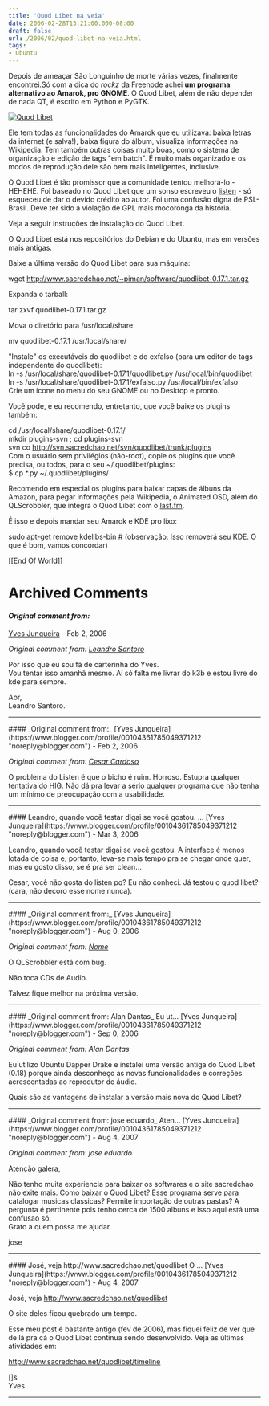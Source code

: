 ```yaml
---
title: 'Quod Libet na veia'
date: 2006-02-28T13:21:00.000-08:00
draft: false
url: /2006/02/quod-libet-na-veia.html
tags: 
- Ubuntu
---
```


Depois de ameaçar São Longuinho de morte várias vezes, finalmente encontrei.Só com a dica do _rockz_ da Freenode achei **um programa alternativo ao Amarok, pro GNOME**. O Quod Libet, além de não depender de nada QT, é escrito em Python e PyGTK.  

[![Quod Libet](http://www.cetico.org/tech/wp-content/uploads/2006/02/Captura_da_tela-2.thumbnail.png)](http://www.cetico.org/tech/2006/02/quod-libet-na-veia.html/quod-libet/ "Quod Libet")

  
Ele tem todas as funcionalidades do Amarok que eu utilizava: baixa letras da internet (e salva!), baixa figura do álbum, visualiza informações na Wikipedia. Tem também outras coisas muito boas, como o sistema de organização e edição de tags "em batch". É muito mais organizado e os modos de reprodução dele são bem mais inteligentes, inclusive.  
  
O Quod Libet é tão promissor que a comunidade tentou melhorá-lo - HEHEHE. Foi baseado no Quod Libet que um sonso escreveu o [listen](http://listengnome.free.fr/ "Listen para Gnome") - só esqueceu de dar o devido crédito ao autor. Foi uma confusão digna de PSL-Brasil. Deve ter sido a violação de GPL mais mocoronga da história.  
  
Veja a seguir instruções de instalação do Quod Libet.  
  
  
  
O Quod Libet está nos repositórios do Debian e do Ubuntu, mas em versões mais antigas.  
  
Baixe a última versão do Quod Libet para sua máquina:  
  
wget http://www.sacredchao.net/~piman/software/quodlibet-0.17.1.tar.gz  
  
Expanda o tarball:  
  
tar zxvf quodlibet-0.17.1.tar.gz  
  
Mova o diretório para /usr/local/share:  
  
mv quodlibet-0.17.1 /usr/local/share/  
  
"Instale" os executáveis do quodlibet e do exfalso (para um editor de tags independente do quodlibet):  
ln -s /usr/local/share/quodlibet-0.17.1/quodlibet.py /usr/local/bin/quodlibet  
ln -s /usr/local/share/quodlibet-0.17.1/exfalso.py /usr/local/bin/exfalso  
Crie um ícone no menu do seu GNOME ou no Desktop e pronto.  
  
Você pode, e eu recomendo, entretanto, que você baixe os plugins também:  
  
cd /usr/local/share/quodlibet-0.17.1/  
mkdir plugins-svn ; cd plugins-svn  
svn co http://svn.sacredchao.net/svn/quodlibet/trunk/plugins  
Com o usuário sem privilégios (não-root), copie os plugins que você precisa, ou todos, para o seu ~/.quodlibet/plugins:  
$ cp \*.py ~/.quodlibet/plugins/  
  
Recomendo em especial os plugins para baixar capas de álbuns da Amazon, para pegar informações pela Wikipedia, o Animated OSD, além do QLScrobbler, que integra o Quod Libet com o [last.fm](http://www.last.fm/user/yvesjm/).  
  
É isso e depois mandar seu Amarok e KDE pro lixo:  
  
sudo apt-get remove kdelibs-bin # (observação: Isso removerá seu KDE. O que é bom, vamos concordar)  
  
\[\[End Of World\]\]
# Archived Comments

#### _Original comment from:_
[Yves Junqueira](https://www.blogger.com/profile/00104361785049371212 "noreply@blogger.com") - <time datetime="2006-02-28T14:20:00.000-08:00">Feb 2, 2006</time>

_Original comment from: [Leandro Santoro](http://whatever.blog.terra.com.br)_  
  
Por isso que eu sou fã de carterinha do Yves.  
Vou tentar isso amanhã mesmo. Aí só falta me livrar do k3b e estou livre do kde para sempre.  
  
Abr,  
Leandro Santoro.
<hr />
#### _Original comment from:_
[Yves Junqueira](https://www.blogger.com/profile/00104361785049371212 "noreply@blogger.com") - <time datetime="2006-02-28T15:58:00.000-08:00">Feb 2, 2006</time>

_Original comment from: [Cesar Cardoso](http://fudeblog.zyakannazio.eti.br)_  
  
O problema do Listen é que o bicho é ruim. Horroso. Estupra qualquer tentativa do HIG. Não dá pra levar a sério qualquer programa que não tenha um mínimo de preocupação com a usabilidade.
<hr />
#### Leandro, quando você testar digai se você gostou. ...
[Yves Junqueira](https://www.blogger.com/profile/00104361785049371212 "noreply@blogger.com") - <time datetime="2006-02-28T16:05:00.000-08:00">Mar 3, 2006</time>

Leandro, quando você testar digai se você gostou. A interface é menos lotada de coisa e, portanto, leva-se mais tempo pra se chegar onde quer, mas eu gosto disso, se é pra ser clean...  
  
Cesar, você não gosta do listen pq? Eu não conheci. Já testou o quod libet? (cara, não decoro esse nome nunca).
<hr />
#### _Original comment from:_
[Yves Junqueira](https://www.blogger.com/profile/00104361785049371212 "noreply@blogger.com") - <time datetime="2006-08-06T06:37:00.000-07:00">Aug 0, 2006</time>

_Original comment from: [Nome](http://website.com)_  
  
O QLScrobbler está com bug.  
  
Não toca CDs de Audio.  
  
Talvez fique melhor na próxima versão.
<hr />
#### _Original comment from: Alan Dantas_ Eu ut...
[Yves Junqueira](https://www.blogger.com/profile/00104361785049371212 "noreply@blogger.com") - <time datetime="2006-09-03T07:12:00.000-07:00">Sep 0, 2006</time>

_Original comment from: Alan Dantas_  
  
Eu utilizo Ubuntu Dapper Drake e instalei uma versão antiga do Quod Libet (0.18) porque ainda desconheço as novas funcionalidades e correções acrescentadas ao reprodutor de áudio.  
  
Quais são as vantagens de instalar a versão mais nova do Quod Libet?
<hr />
#### _Original comment from: jose eduardo_ Aten...
[Yves Junqueira](https://www.blogger.com/profile/00104361785049371212 "noreply@blogger.com") - <time datetime="2007-08-30T07:51:00.000-07:00">Aug 4, 2007</time>

_Original comment from: jose eduardo_  
  
Atenção galera,  
  
Não tenho muita experiencia para baixar os softwares e o site sacredchao não exite mais. Como baixar o Quod Libet? Esse programa serve para catalogar musicas classicas? Permite importação de outras pastas? A pergunta é pertinente pois tenho cerca de 1500 albuns e isso aqui está uma confusao só.  
Grato a quem possa me ajudar.  
  
jose
<hr />
#### José, veja http://www.sacredchao.net/quodlibet O ...
[Yves Junqueira](https://www.blogger.com/profile/00104361785049371212 "noreply@blogger.com") - <time datetime="2007-08-30T08:55:00.000-07:00">Aug 4, 2007</time>

José, veja http://www.sacredchao.net/quodlibet  
  
O site deles ficou quebrado um tempo.  
  
Esse meu post é bastante antigo (fev de 2006), mas fiquei feliz de ver que de lá pra cá o Quod Libet continua sendo desenvolvido. Veja as últimas atividades em:  
  
http://www.sacredchao.net/quodlibet/timeline  
  
\[\]s  
Yves
<hr />
